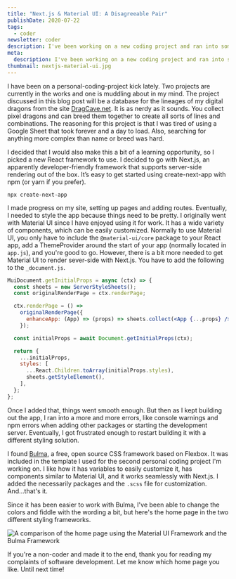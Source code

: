 ```yaml
---
title: "Next.js & Material UI: A Disagreeable Pair"
publishDate: 2020-07-22
tags:
  - coder
newsletter: coder
description: I've been working on a new coding project and ran into some issues when using Next.js and Material UI but thankfully found another solution using the CSS framework, Bulma.
meta:
  description: I've been working on a new coding project and ran into some issues when using Next.js and Material UI but another framework came to the rescue, Bulma.
thumbnail: nextjs-material-ui.jpg
---
```


I have been on a personal-coding-project kick lately. Two projects are currently in the works and one is muddling about in my mind. The project discussed in this blog post will be a database for the lineages of my digital dragons from the site [DragCave.net](https://dragcave.net/). It is as nerdy as it sounds. You collect pixel dragons and can breed them together to create all sorts of lines and combinations. The reasoning for this project is that I was tired of using a Google Sheet that took forever and a day to load. Also, searching for anything more complex than name or breed was hard.

I decided that I would also make this a bit of a learning opportunity, so I picked a new React framework to use. I decided to go with Next.js, an apparently developer-friendly framework that supports server-side rendering out of the box. It’s easy to get started using create-next-app with npm (or yarn if you prefer).

`npx create-next-app`

I made progress on my site, setting up pages and adding routes. Eventually, I needed to style the app because things need to be pretty. I originally went with Material UI since I have enjoyed using it for work. It has a wide variety of components, which can be easily customized. Normally to use Material UI, you only have to include the `@material-ui/core` package to your React app, add a ThemeProvider around the start of your app (normally located in `app.js`), and you're good to go. However, there is a bit more needed to get Material UI to render sever-side with Next.js. You have to add the following to the `_document.js`.

<!-- eslint-skip -->

```jsx
MuiDocument.getInitialProps = async (ctx) => {
  const sheets = new ServerStyleSheets();
  const originalRenderPage = ctx.renderPage;

  ctx.renderPage = () =>
    originalRenderPage({
      enhanceApp: (App) => (props) => sheets.collect(<App {...props} />),
    });

  const initialProps = await Document.getInitialProps(ctx);

  return {
    ...initialProps,
    styles: [
      ...React.Children.toArray(initialProps.styles),
      sheets.getStyleElement(),
    ],
  };
};
```

Once I added that, things went smooth enough. But then as I kept building out the app, I ran into a more and more errors, like console warnings and npm errors when adding other packages or starting the development server. Eventually, I got frustrated enough to restart building it with a different styling solution.

I found [Bulma](https://bulma.io/), a free, open source CSS framework based on Flexbox. It was included in the template I used for the second personal coding project I'm working on. I like how it has variables to easily customize it, has components similar to Material UI, and it works seamlessly with Next.js. I added the necessarily packages and the `.scss` file for customization. And...that's it.

Since it has been easier to work with Bulma, I've been able to change the colors and fiddle with the wording a bit, but here's the home page in the two different styling frameworks.

![A comparison of the home page using the Material UI Framework and the Bulma Framework](/images/posts/materialui-bulma-compare.png)

If you're a non-coder and made it to the end, thank you for reading my complaints of software development. Let me know which home page you like. Until next time!
